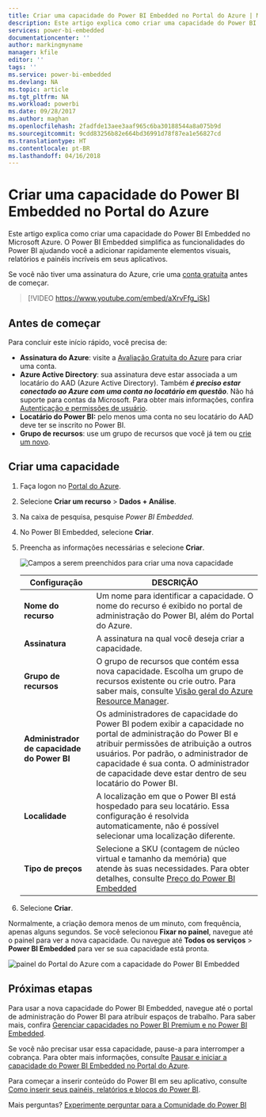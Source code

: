 ```yaml
---
title: Criar uma capacidade do Power BI Embedded no Portal do Azure | Microsoft Docs
description: Este artigo explica como criar uma capacidade do Power BI Embedded no Microsoft Azure.
services: power-bi-embedded
documentationcenter: ''
author: markingmyname
manager: kfile
editor: ''
tags: ''
ms.service: power-bi-embedded
ms.devlang: NA
ms.topic: article
ms.tgt_pltfrm: NA
ms.workload: powerbi
ms.date: 09/28/2017
ms.author: maghan
ms.openlocfilehash: 2fadfde13aee3aaf965c6ba30188544a8a075b9d
ms.sourcegitcommit: 9cdd83256b82e664bd36991d78f87ea1e56827cd
ms.translationtype: HT
ms.contentlocale: pt-BR
ms.lasthandoff: 04/16/2018
---
```

# <a name="create-power-bi-embedded-capacity-in-the-azure-portal"></a>Criar uma capacidade do Power BI Embedded no Portal do Azure

Este artigo explica como criar uma capacidade do Power BI Embedded no Microsoft Azure. O Power BI Embedded simplifica as funcionalidades do Power BI ajudando você a adicionar rapidamente elementos visuais, relatórios e painéis incríveis em seus aplicativos.

Se você não tiver uma assinatura do Azure, crie uma [conta gratuita](https://azure.microsoft.com/free/) antes de começar.

> [!VIDEO https://www.youtube.com/embed/aXrvFfg_iSk]

## <a name="before-you-begin"></a>Antes de começar

Para concluir este início rápido, você precisa de:

* **Assinatura do Azure**: visite a [Avaliação Gratuita do Azure](https://azure.microsoft.com/free/) para criar uma conta.
* **Azure Active Directory**: sua assinatura deve estar associada a um locatário do AAD (Azure Active Directory). Também ***é preciso estar conectado ao Azure com uma conta no locatário em questão***. Não há suporte para contas da Microsoft. Para obter mais informações, confira [Autenticação e permissões de usuário](../analysis-services/analysis-services-manage-users.md).
* **Locatário do Power BI:** pelo menos uma conta no seu locatário do AAD deve ter se inscrito no Power BI.
* **Grupo de recursos**: use um grupo de recursos que você já tem ou [crie um novo](../azure-resource-manager/resource-group-overview.md).

## <a name="create-a-capacity"></a>Criar uma capacidade

1. Faça logon no [Portal do Azure](https://portal.azure.com/).

2. Selecione **Criar um recurso** > **Dados + Análise**.

3. Na caixa de pesquisa, pesquise *Power BI Embedded*.

4. No Power BI Embedded, selecione **Criar**.

5. Preencha as informações necessárias e selecione **Criar**.

    ![Campos a serem preenchidos para criar uma nova capacidade](media/create-capacity/azure-portal-create-power-bi-embedded.png)

    |Configuração |DESCRIÇÃO |
    |---------|---------|
    |**Nome do recurso**|Um nome para identificar a capacidade. O nome do recurso é exibido no portal de administração do Power BI, além do Portal do Azure.|
    |**Assinatura**|A assinatura na qual você deseja criar a capacidade.|
    |**Grupo de recursos**|O grupo de recursos que contém essa nova capacidade. Escolha um grupo de recursos existente ou crie outro. Para saber mais, consulte [Visão geral do Azure Resource Manager](../azure-resource-manager/resource-group-overview.md).|
    |**Administrador de capacidade do Power BI**|Os administradores de capacidade do Power BI podem exibir a capacidade no portal de administração do Power BI e atribuir permissões de atribuição a outros usuários. Por padrão, o administrador de capacidade é sua conta. O administrador de capacidade deve estar dentro de seu locatário do Power BI.|
    |**Localidade**|A localização em que o Power BI está hospedado para seu locatário. Essa configuração é resolvida automaticamente, não é possível selecionar uma localização diferente.|
    |**Tipo de preços**|Selecione a SKU (contagem de núcleo virtual e tamanho da memória) que atende às suas necessidades.  Para obter detalhes, consulte [Preço do Power BI Embedded](https://azure.microsoft.com/pricing/details/power-bi-embedded/)|

6. Selecione **Criar**.

Normalmente, a criação demora menos de um minuto, com frequência, apenas alguns segundos. Se você selecionou **Fixar no painel**, navegue até o painel para ver a nova capacidade. Ou navegue até **Todos os serviços** > **Power BI Embedded** para ver se sua capacidade está pronta.

![painel do Portal do Azure com a capacidade do Power BI Embedded](media/create-capacity/azure-portal-dashboard.png)

## <a name="next-steps"></a>Próximas etapas

Para usar a nova capacidade do Power BI Embedded, navegue até o portal de administração do Power BI para atribuir espaços de trabalho. Para saber mais, confira [Gerenciar capacidades no Power BI Premium e no Power BI Embedded](https://powerbi.microsoft.com/documentation/powerbi-admin-premium-manage/).

Se você não precisar usar essa capacidade, pause-a para interromper a cobrança. Para obter mais informações, consulte [Pausar e iniciar a capacidade do Power BI Embedded no Portal do Azure](pause-start.md).

Para começar a inserir conteúdo do Power BI em seu aplicativo, consulte [Como inserir seus painéis, relatórios e blocos do Power BI](https://powerbi.microsoft.com/documentation/powerbi-developer-embedding-content/).

Mais perguntas? [Experimente perguntar para a Comunidade do Power BI](http://community.powerbi.com/)